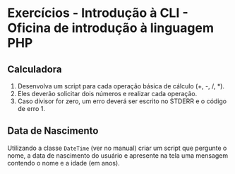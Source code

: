 # Exercícios - Introdução à CLI - Oficina de introdução à linguagem PHP

## Calculadora

1. Desenvolva um script para cada operação básica de cálculo (+, -, /, *).
1. Eles deverão solicitar dois números e realizar cada operação.
1. Caso divisor for zero, um erro deverá ser escrito no STDERR e o código de erro 1.

## Data de Nascimento

Utilizando a classe ```DateTime``` (ver no manual) criar um script que pergunte o nome, a data de
nascimento do usuário e apresente na tela uma mensagem contendo o nome e a idade (em anos).
